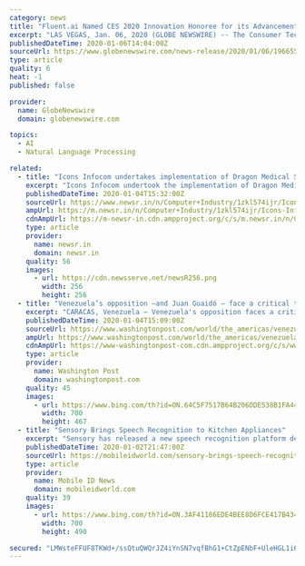 ```yaml
---
category: news
title: "Fluent.ai Named CES 2020 Innovation Honoree for its Advancements in Voice Recognition Technology"
excerpt: "LAS VEGAS, Jan. 06, 2020 (GLOBE NEWSWIRE) -- The Consumer Technology Association (CTA) is honoring Fluent.ai, a Canadian technology company, for its groundbreaking work with speech recognition technology and artificial intelligence (AI). Fluent.ai is one of several groundbreaking technology companies being recognized as an Innovation Awards ..."
publishedDateTime: 2020-01-06T14:04:00Z
sourceUrl: https://www.globenewswire.com/news-release/2020/01/06/1966557/0/en/Fluent-ai-Named-CES-2020-Innovation-Honoree-for-its-Advancements-in-Voice-Recognition-Technology.html
type: article
quality: 6
heat: -1
published: false

provider:
  name: GlobeNewswire
  domain: globenewswire.com

topics:
  - AI
  - Natural Language Processing

related:
  - title: "Icons Infocom undertakes implementation of Dragon Medical Speech Recognition"
    excerpt: "Icons Infocom undertook the implementation of Dragon Medical Speech Recognition with Philips digital workflow solution for one of the leading hospitals in India. The client faced several challenges and was looking to eliminate them. Some of the major problems included lack of qualified medical stenos, high dependency on stenos even in critical ..."
    publishedDateTime: 2020-01-04T15:32:00Z
    sourceUrl: https://www.newsr.in/n/Computer+Industry/1zkl574ijr/Icons-Infocom-undertakes-implementation-of-Dragon-Medical-Speech.htm
    ampUrl: https://m.newsr.in/n/Computer+Industry/1zkl574ijr/Icons-Infocom-undertakes-implementation-of-Dragon-Medical-Speech.htm
    cdnAmpUrl: https://m-newsr-in.cdn.ampproject.org/c/s/m.newsr.in/n/Computer+Industry/1zkl574ijr/Icons-Infocom-undertakes-implementation-of-Dragon-Medical-Speech.htm
    type: article
    provider:
      name: newsr.in
      domain: newsr.in
    quality: 56
    images:
      - url: https://cdn.newsserve.net/newsR256.png
        width: 256
        height: 256
  - title: "Venezuela’s opposition —and Juan Guaidó — face a critical test on Sunday in National Assembly vote."
    excerpt: "CARACAS, Venezuela — Venezuela's opposition faces a critical test on Sunday, when its leader, Juan Guaidó, will seek reelection as head of the National Assembly — a title that forms the basis of his recognition as Venezuela's true head of state by nearly 60 countries around the globe. For Guaidó, the vote amounts to a do-or-die moment."
    publishedDateTime: 2020-01-04T15:09:00Z
    sourceUrl: https://www.washingtonpost.com/world/the_americas/venezuelas-opposition-and-juan-guaido--face-a-critical-test-on-sunday-in-national-assembly-vote/2020/01/03/e246c3b8-2b20-11ea-bffe-020c88b3f120_story.html
    ampUrl: https://www.washingtonpost.com/world/the_americas/venezuelas-opposition-and-juan-guaido--face-a-critical-test-on-sunday-in-national-assembly-vote/2020/01/03/e246c3b8-2b20-11ea-bffe-020c88b3f120_story.html?outputType=amp
    cdnAmpUrl: https://www-washingtonpost-com.cdn.ampproject.org/c/s/www.washingtonpost.com/world/the_americas/venezuelas-opposition-and-juan-guaido--face-a-critical-test-on-sunday-in-national-assembly-vote/2020/01/03/e246c3b8-2b20-11ea-bffe-020c88b3f120_story.html?outputType=amp
    type: article
    provider:
      name: Washington Post
      domain: washingtonpost.com
    quality: 45
    images:
      - url: https://www.bing.com/th?id=ON.64C5F7517B64B206DDE538B1FA446189
        width: 700
        height: 467
  - title: "Sensory Brings Speech Recognition to Kitchen Appliances"
    excerpt: "Sensory has released a new speech recognition platform designed for smart appliances like microwaves and refrigerators. The platform is essentially a modified version of the company’s TrulyNatural technology. According to Sensory, the new solution is noteworthy because it does not raise the privacy concerns of competing virtual assistants."
    publishedDateTime: 2020-01-02T21:47:00Z
    sourceUrl: https://mobileidworld.com/sensory-brings-speech-recognition-kitchen-appliances-010202/
    type: article
    provider:
      name: Mobile ID News
      domain: mobileidworld.com
    quality: 39
    images:
      - url: https://www.bing.com/th?id=ON.3AF41186EDE4BEE8D6FCE417B434A477
        width: 700
        height: 490

secured: "LMWsteFFUF8TKWd+/ssQtuQWQrJZ4iYnSN7vqfBhG1+CtZpENbF+UleHGL1i63CSz6EpzL/67zwQtaFDQ/YnN2pR3NCtPi9SGbDnycRXDLPObHqqxJCDSznn/PmMMcCQLMS7C99kcEWV7RXZZLpsi//dHhZ/5K41HqrcQRIDcV1j45+wVJxp2wk6iXbeoiZha6di6iDE0//02TPFoe2pfdDZxXUiqUwax7eA2fDGyg4kzzSVjasFnoyiXe43DlRUtczK6AJomKeDlISu756tSA==;jqVtm7rI1r/v3LYON1YMkw=="
---
```


